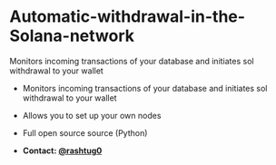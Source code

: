 # Automatic-withdrawal-in-the-Solana-network
Monitors incoming transactions of your database and initiates sol withdrawal to your wallet

- Monitors incoming transactions of your database and initiates sol withdrawal to your wallet
- Allows you to set up your own nodes
- Full open source source (Python)

- **Contact: [@rashtug0](https://t.me/rashtug0)**
